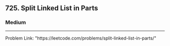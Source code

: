 <h2>725. Split Linked List in Parts</h2>
<h3>Medium</h3>
<hr>
<div>
<p>Problem Link: "https://leetcode.com/problems/split-linked-list-in-parts/" 
</p></div>
